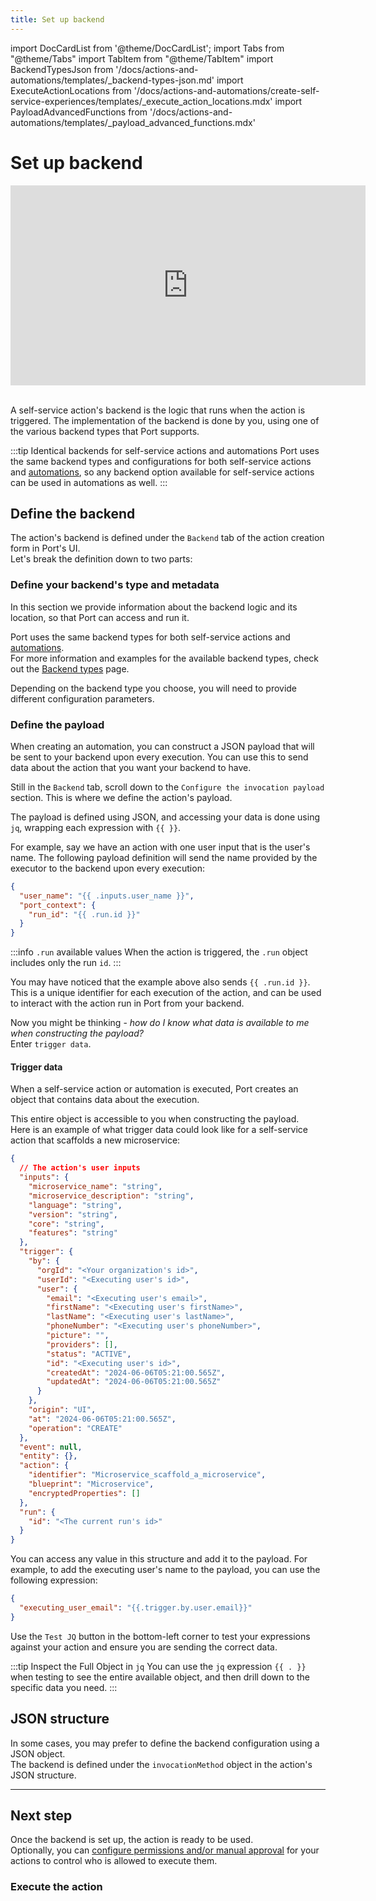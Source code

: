 ```yaml
---
title: Set up backend
---
```


import DocCardList from '@theme/DocCardList';
import Tabs from "@theme/Tabs"
import TabItem from "@theme/TabItem"
import BackendTypesJson from '/docs/actions-and-automations/templates/_backend-types-json.md'
import ExecuteActionLocations from '/docs/actions-and-automations/create-self-service-experiences/templates/_execute_action_locations.mdx'
import PayloadAdvancedFunctions from '/docs/actions-and-automations/templates/_payload_advanced_functions.mdx'

# Set up backend

<center>

<iframe width="568" height="320" src="https://www.youtube.com/embed/cU7W3xYbsEw" title="YouTube video player" frameborder="0" allow="accelerometer; autoplay; clipboard-write; encrypted-media; gyroscope; picture-in-picture; web-share" allowfullscreen allow="fullscreen;"></iframe>

</center>
<br/>

A self-service action's backend is the logic that runs when the action is triggered. The implementation of the backend is done by you, using one of the various backend types that Port supports.

:::tip Identical backends for self-service actions and automations
Port uses the same backend types and configurations for both self-service actions and [automations](/actions-and-automations/define-automations/), so any backend option available for self-service actions can be used in automations as well.
:::

## Define the backend

The action's backend is defined under the `Backend` tab of the action creation form in Port's UI.  
Let's break the definition down to two parts:

### Define your backend's type and metadata

In this section we provide information about the backend logic and its location, so that Port can access and run it.  

Port uses the same backend types for both self-service actions and [automations](/actions-and-automations/define-automations/).  
For more information and examples for the available backend types, check out the [Backend types](/actions-and-automations/setup-backend/) page.

Depending on the backend type you choose, you will need to provide different configuration parameters.  

### Define the payload

When creating an automation, you can construct a JSON payload that will be sent to your backend upon every execution. You can use this to send data about the action that you want your backend to have. 

Still in the `Backend` tab, scroll down to the `Configure the invocation payload` section. This is where we define the action's payload.

The payload is defined using JSON, and accessing your data is done using `jq`, wrapping each expression with `{{ }}`.  

For example, say we have an action with one user input that is the user's name. The following payload definition will send the name provided by the executor to the backend upon every execution:

```json showLineNumbers
{
  "user_name": "{{ .inputs.user_name }}",
  "port_context": {
    "run_id": "{{ .run.id }}"
  }
}
```

:::info `.run` available values
When the action is triggered, the `.run` object includes only the run `id`.
:::

You may have noticed that the example above also sends `{{ .run.id }}`. This is a unique identifier for each execution of the action, and can be used to interact with the action run in Port from your backend.  

Now you might be thinking - *how do I know what data is available to me when constructing the payload?*  
Enter `trigger data`.

#### Trigger data

When a self-service action or automation is executed, Port creates an object that contains data about the execution.  

This entire object is accessible to you when constructing the payload.  
Here is an example of what trigger data could look like for a self-service action that scaffolds a new microservice:

```json showLineNumbers
{
  // The action's user inputs
  "inputs": {
    "microservice_name": "string",
    "microservice_description": "string",
    "language": "string",
    "version": "string",
    "core": "string",
    "features": "string"
  },
  "trigger": {
    "by": {
      "orgId": "<Your organization's id>",
      "userId": "<Executing user's id>",
      "user": {
        "email": "<Executing user's email>",
        "firstName": "<Executing user's firstName>",
        "lastName": "<Executing user's lastName>",
        "phoneNumber": "<Executing user's phoneNumber>",
        "picture": "",
        "providers": [],
        "status": "ACTIVE",
        "id": "<Executing user's id>",
        "createdAt": "2024-06-06T05:21:00.565Z",
        "updatedAt": "2024-06-06T05:21:00.565Z"
      }
    },
    "origin": "UI",
    "at": "2024-06-06T05:21:00.565Z",
    "operation": "CREATE"
  },
  "event": null,
  "entity": {},
  "action": {
    "identifier": "Microservice_scaffold_a_microservice",
    "blueprint": "Microservice",
    "encryptedProperties": []
  },
  "run": {
    "id": "<The current run's id>"
  }
}
```

You can access any value in this structure and add it to the payload. For example, to add the executing user's name to the payload, you can use the following expression:

```json
{
  "executing_user_email": "{{.trigger.by.user.email}}"
}
```

Use the `Test JQ` button in the bottom-left corner to test your expressions against your action and ensure you are sending the correct data.

:::tip Inspect the Full Object in `jq`
You can use the `jq` expression `{{ . }}` when testing to see the entire available object, and then drill down to the specific data you need.
:::

<PayloadAdvancedFunctions />

## JSON structure

In some cases, you may prefer to define the backend configuration using a JSON object.  
The backend is defined under the `invocationMethod` object in the action's JSON structure.

<BackendTypesJson />

___

## Next step

Once the backend is set up, the action is ready to be used.  
Optionally, you can [configure permissions and/or manual approval](/actions-and-automations/create-self-service-experiences/set-self-service-actions-rbac/) for your actions to control who is allowed to execute them.

### Execute the action

<ExecuteActionLocations />